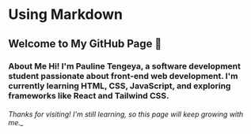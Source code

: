 <h1>Using Markdown
<h2>Welcome to My GitHub Page 👋
<h3>About Me
Hi! I'm Pauline Tengeya, a software development student passionate about front-end web development. I'm currently learning HTML, CSS, JavaScript, and exploring frameworks like React and Tailwind CSS.

<h6>Thanks for visiting! I'm still learning, so this page will keep growing with me._
